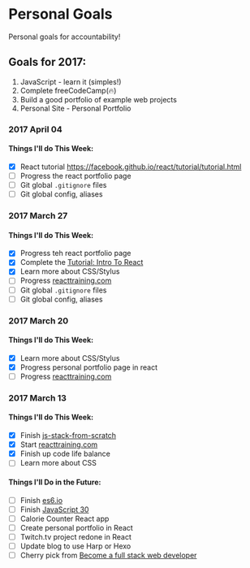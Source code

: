 # Personal Goals

Personal goals for accountability!

## Goals for 2017:

1. JavaScript - learn it (simples!)
2. Complete freeCodeCamp(:fire:)
3. Build a good portfolio of example web projects 
4. Personal Site - Personal Portfolio

### 2017 April 04

#### Things I'll do This Week:

- [x] React tutorial https://facebook.github.io/react/tutorial/tutorial.html
- [ ] Progress the react portfolio page
- [ ] Git global `.gitignore` files
- [ ] Git global config, aliases

### 2017 March 27

#### Things I'll do This Week:

- [x] Progress teh react portfolio page
- [x] Complete the [Tutorial: Intro To React](https://facebook.github.io/react/tutorial/tutorial.html)
- [x] Learn more about CSS/Stylus
- [ ] Progress [reacttraining.com](https://online.reacttraining.com/courses/50507/lectures/841119#/questions/2)
- [ ] Git global `.gitignore` files
- [ ] Git global config, aliases

### 2017 March 20

#### Things I'll do This Week:

- [x] Learn more about CSS/Stylus
- [x] Progress personal portfolio page in react
- [ ] Progress [reacttraining.com](https://online.reacttraining.com/courses/50507/lectures/841119#/questions/2)

### 2017 March 13

#### Things I'll do This Week:

- [x] Finish [js-stack-from-scratch](https://github.com/verekia/js-stack-from-scratch)
- [x] Start [reacttraining.com](https://online.reacttraining.com/courses/50507/lectures/841119#/questions/2)
- [x] Finish up code life balance
- [ ] Learn more about CSS

#### Things I'll Do in the Future:

- [ ] Finish [es6.io](https://es6.io)
- [ ] Finish [JavaScript 30](https://javascript30.com/)
- [ ] Calorie Counter React app
- [ ] Create personal portfolio in React
- [ ] Twitch.tv project redone in React
- [ ] Update blog to use Harp or Hexo
- [ ] Cherry pick from [Become a full stack web developer](https://github.com/bmorelli25/Become-A-Full-Stack-Web-Developer)
